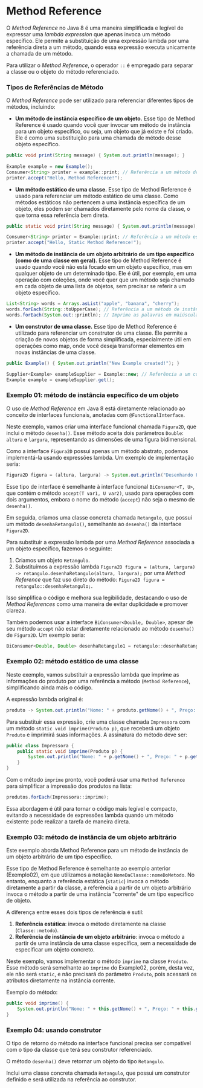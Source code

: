 # Method Reference

O *Method Reference* no Java 8 é uma maneira simplificada e legível de expressar uma *lambda expression* que apenas invoca um método específico. Ele permite a substituição de uma expressão lambda por uma referência direta a um método, quando essa expressão executa unicamente a chamada de um método.

Para utilizar o *Method Reference*, o operador `::` é empregado para separar a classe ou o objeto do método referenciado.

### Tipos de Referências de Método

O *Method Reference* pode ser utilizado para referenciar diferentes tipos de métodos, incluindo:

- **Um método de instância específico de um objeto.** Esse tipo de Method Reference é usado quando você quer invocar um método de instância para um objeto específico, ou seja, um objeto que já existe e foi criado. Ele é como uma substituição para uma chamada de método desse objeto específico.
```java
public void print(String message) { System.out.println(message); }
    
Example example = new Example();
Consumer<String> printer = example::print; // Referência a um método de instância de um objeto específico
printer.accept("Hello, Method Reference!");
```
- **Um método estático de uma classe.** Esse tipo de Method Reference é usado para referenciar um método estático de uma classe. Como métodos estáticos não pertencem a uma instância específica de um objeto, eles podem ser chamados diretamente pelo nome da classe, o que torna essa referência bem direta.
```java
public static void print(String message) { System.out.println(message); }

Consumer<String> printer = Example::print; // Referência a um método estático
printer.accept("Hello, Static Method Reference!");
```
- **Um método de instância de um objeto arbitrário de um tipo específico (como de uma classe em geral).** Esse tipo de Method Reference é usado quando você não está focado em um objeto específico, mas em qualquer objeto de um determinado tipo. Ele é útil, por exemplo, em uma operação com coleções, onde você quer que um método seja chamado em cada objeto de uma lista de objetos, sem precisar se referir a um objeto específico.
```java
List<String> words = Arrays.asList("apple", "banana", "cherry");
words.forEach(String::toUpperCase); // Referência a um método de instância de um objeto do tipo String
words.forEach(System.out::println); // Imprime as palavras em maiúsculas
```
- **Um construtor de uma classe.** Esse tipo de Method Reference é utilizado para referenciar um construtor de uma classe. Ele permite a criação de novos objetos de forma simplificada, especialmente útil em operações como map, onde você deseja transformar elementos em novas instâncias de uma classe.
```java
public Example() { System.out.println("New Example created!"); }

Supplier<Example> exampleSupplier = Example::new; // Referência a um construtor
Example example = exampleSupplier.get();
```

### Exemplo 01: método de instância específico de um objeto

O uso de *Method Reference* em Java 8 está diretamente relacionado ao conceito de interfaces funcionais, anotadas com `@FunctionalInterface`.

Neste exemplo, vamos criar uma interface funcional chamada `Figura2D`, que inclui o método `desenha()`. Esse método aceita dois parâmetros `Double`: `altura` e `largura`, representando as dimensões de uma figura bidimensional.

Como a interface `Figura2D` possui apenas um método abstrato, podemos implementá-la usando expressões lambda. Um exemplo de implementação seria:

```java
Figura2D figura = (altura, largura) -> System.out.println("Desenhando Figura. Altura: " + altura + ", e Largura: " + largura);
```

Esse tipo de interface é semelhante à interface funcional `BiConsumer<T, U>`, que contém o método `accept(T var1, U var2)`, usado para operações com dois argumentos, embora o nome do método (`accept`) não seja o mesmo de `desenha()`.

Em seguida, criamos uma classe concreta chamada `Retangulo`, que possui um método `desenhaRetangulo()`, semelhante ao `desenha()` da interface `Figura2D`.

Para substituir a expressão lambda por uma *Method Reference* associada a um objeto específico, fazemos o seguinte:

1. Criamos um objeto `Retangulo`.
2. Substituímos a expressão lambda `Figura2D figura = (altura, largura) -> retangulo.desenhaRetangulo(altura, largura);` por uma *Method Reference* que faz uso direto do método: `Figura2D figura = retangulo::desenhaRetangulo;`.

Isso simplifica o código e melhora sua legibilidade, destacando o uso de *Method References* como uma maneira de evitar duplicidade e promover clareza.

Também podemos usar a interface `BiConsumer<Double, Double>`, apesar de seu método `accept` não estar diretamente relacionado ao método `desenha()` de `Figura2D`. Um exemplo seria:

```java
BiConsumer<Double, Double> desenhaRetangulo1 = retangulo::desenhaRetangulo;
```

### Exemplo 02: método estático de uma classe

Neste exemplo, vamos substituir a expressão lambda que imprime as informações do produto por uma referência a método (`Method Reference`), simplificando ainda mais o código.

A expressão lambda original é:

```java
produto -> System.out.println("Nome: " + produto.getNome() + ", Preço: " + produto.getPreco())
```

Para substituir essa expressão, crie uma classe chamada `Impressora` com um método `static void imprime(Produto p)`, que receberá um objeto `Produto` e imprimirá suas informações. A assinatura do método deve ser:

```java
public class Impressora {
    public static void imprime(Produto p) {
        System.out.println("Nome: " + p.getNome() + ", Preço: " + p.getPreco());
    }
}
```

Com o método `imprime` pronto, você poderá usar uma `Method Reference` para simplificar a impressão dos produtos na lista:

```java
produtos.forEach(Impressora::imprime);
```

Essa abordagem é útil para tornar o código mais legível e compacto, evitando a necessidade de expressões lambda quando um método existente pode realizar a tarefa de maneira direta.

### Exemplo 03: método de instância de um objeto arbitrário

Este exemplo aborda Method Reference para um método de instância de um objeto arbitrário de um tipo específico.

Esse tipo de Method Reference é semelhante ao exemplo anterior (Exemplo02), em que utilizamos a notação `NomeDaClasse::nomeDoMetodo`.
No entanto, enquanto a referência estática (`static`) invoca o método diretamente a partir da classe, a referência a partir de um objeto arbitrário invoca o método a partir de uma instância "corrente" de um tipo específico de objeto.

A diferença entre esses dois tipos de referência é sutil: 

1. **Referência estática**: invoca o método diretamente na classe (`Classe::metodo`).
2. **Referência de instância de um objeto arbitrário**: invoca o método a partir de uma instância de uma classe específica, sem a necessidade de especificar um objeto concreto.

Neste exemplo, vamos implementar o método `imprime` na classe `Produto`. Esse método será semelhante ao `imprime` do Example02, porém, desta vez, ele não será `static`, e não precisará do parâmetro `Produto`, pois acessará os atributos diretamente na instância corrente.

Exemplo do método:

```java
public void imprime() {
    System.out.println("Nome: " + this.getNome() + ", Preço: " + this.getPreco());
}
```

### Exemplo 04: usando construtor

O tipo de retorno do método na interface funcional precisa ser compatível com o tipo da classe que terá seu construtor referenciado.

O método `desenha()` deve retornar um objeto do tipo `Retangulo`.

Inclui uma classe concreta chamada `Retangulo`, que possui um construtor definido e será utilizada na referência ao construtor.
